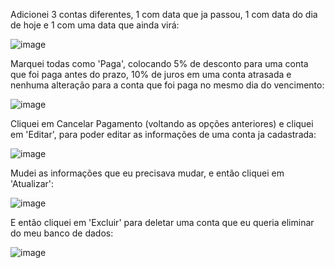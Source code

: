 Adicionei 3 contas diferentes, 1 com data que ja passou, 1 com data do dia de hoje e 1 com uma data que ainda virá:

![image](https://github.com/tavaresgu/Controle-Financeiro/assets/161664851/cdecef4f-7a1a-40d4-b7ec-5e196b888397)

Marquei todas como 'Paga', colocando 5% de desconto para uma conta que foi paga antes do prazo, 10% de juros em uma conta atrasada
e nenhuma alteração para a conta que foi paga no mesmo dia do vencimento:

![image](https://github.com/tavaresgu/Controle-Financeiro/assets/161664851/6229e35e-d571-4115-ae73-3ed9cff9374e)

Cliquei em Cancelar Pagamento (voltando as opções anteriores) e cliquei em 'Editar', para poder editar as informações
de uma conta ja cadastrada:

![image](https://github.com/tavaresgu/Controle-Financeiro/assets/161664851/68780e7a-b86a-433d-a7d9-632179b30da2)

Mudei as informações que eu precisava mudar, e então cliquei em 'Atualizar':

![image](https://github.com/tavaresgu/Controle-Financeiro/assets/161664851/67fa9825-e368-494b-a72e-7769cf8d38da)

E então cliquei em 'Excluir' para deletar uma conta que eu queria eliminar do meu banco de dados:

![image](https://github.com/tavaresgu/Controle-Financeiro/assets/161664851/7c76f802-ea2c-40f3-a431-677541b82212)



